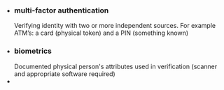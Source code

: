 * ### multi-factor authentication
    Verifying identity with two or more independent sources. For example ATM’s: a card (physical token) and a PIN (something known)
* ### biometrics
    Documented physical person's attributes used in verification (scanner and appropriate software required)
* 
